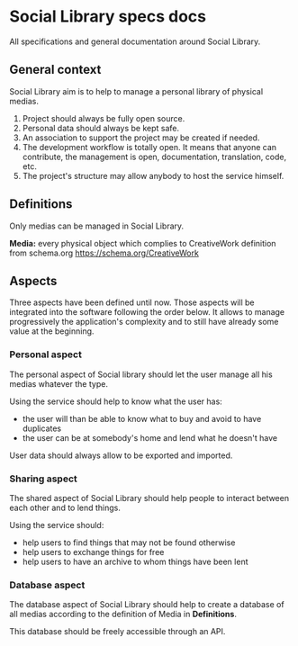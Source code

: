 # Social Library specs docs

All specifications and general documentation around Social Library.

## General context

Social Library aim is to help to manage a personal library of physical medias.

1. Project should always be fully open source.
2. Personal data should always be kept safe.
3. An association to support the project may be created if needed.
4. The development workflow is totally open. It means that anyone can contribute, the management is open, documentation, translation, code, etc.
5. The project's structure may allow anybody to host the service himself.

## Definitions

Only medias can be managed in Social Library.

**Media:** every physical object which complies to CreativeWork definition from schema.org [https:\/\/schema.org\/CreativeWork](https://schema.org/CreativeWork)

## Aspects

Three aspects have been defined until now. Those aspects will be integrated into the software following the order below. It allows to manage progressively the application's complexity and to still have already some value at the beginning.

### Personal aspect

The personal aspect of Social library should let the user manage all his medias
whatever the type.

Using the service should help to know what the user has:
  - the user will than be able to know what to buy and avoid to have duplicates
  - the user can be at somebody's home and lend what he doesn't have

User data should always allow to be exported and imported.

### Sharing aspect

The shared aspect of Social Library should help people to interact
between each other and to lend things.

Using the service should:
  - help users to find things that may not be found otherwise
  - help users to exchange things for free
  - help users to have an archive to whom things have been lent

### Database aspect

The database aspect of Social Library should help to create a database of all
medias according to the definition of Media in **Definitions**.

This database should be freely accessible through an API.

